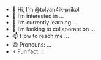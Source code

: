 - 👋 Hi, I’m @tolyan4ik-prikol
- 👀 I’m interested in ...
- 🌱 I’m currently learning ...
- 💞️ I’m looking to collaborate on ...
- 📫 How to reach me ...
- 😄 Pronouns: ...
- ⚡ Fun fact: ...

<!---
tolyan4ik-prikol/tolyan4ik-prikol is a ✨ special ✨ repository because its `README.md` (this file) appears on your GitHub profile.
You can click the Preview link to take a look at your changes.
--->
